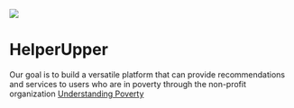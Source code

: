 <img src="http://static1.squarespace.com/static/53741313e4b0e00f980d6a77/t/5382bcc2e4b037295d9886a5/1466784825641/?format=1500w"></img>

# HelperUpper

Our goal is to build a versatile platform that can provide recommendations and services to users who are in poverty through the non-profit organization [Understanding Poverty](http://www.understandingpoverty.com/#understanding-poverty)


